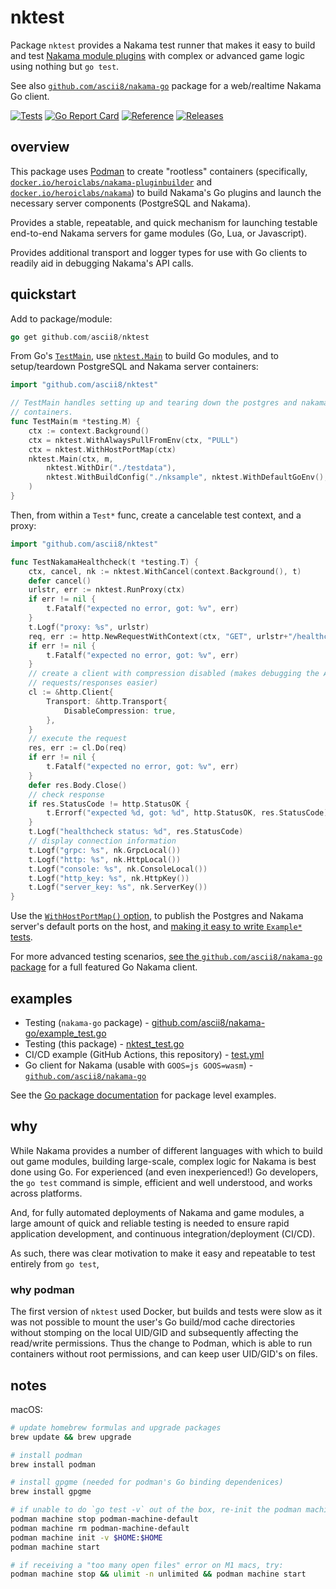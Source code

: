 # nktest

Package `nktest` provides a Nakama test runner that makes it easy to build and
test [Nakama module plugins](https://heroiclabs.com) with complex or advanced
game logic using nothing but `go test`.

See also [`github.com/ascii8/nakama-go`](https://github.com/ascii8/nakama-go)
package for a web/realtime Nakama Go client.

[![Tests](https://github.com/ascii8/nktest/workflows/Test/badge.svg)](https://github.com/ascii8/nktest/actions?query=workflow%3ATest)
[![Go Report Card](https://goreportcard.com/badge/github.com/ascii8/nktest)](https://goreportcard.com/report/github.com/ascii8/nktest)
[![Reference](https://godoc.org/github.com/ascii8/nktest?status.svg)](https://pkg.go.dev/github.com/ascii8/nktest)
[![Releases](https://img.shields.io/github/v/release/ascii8/nktest?display_name=tag&sort=semver)](https://github.com/ascii8/nktest/releases)

## overview

This package uses [Podman](https://podman.io) to create "rootless" containers
(specifically, [`docker.io/heroiclabs/nakama-pluginbuilder`](https://hub.docker.com/r/heroiclabs/nakama-pluginbuilder)
and [`docker.io/heroiclabs/nakama`](https://hub.docker.com/r/heroiclabs)) to
build Nakama's Go plugins and launch the necessary server components (PostgreSQL
and Nakama).

Provides a stable, repeatable, and quick mechanism for launching testable
end-to-end Nakama servers for game modules (Go, Lua, or Javascript).

Provides additional transport and logger types for use with Go clients to
readily aid in debugging Nakama's API calls.

## quickstart

Add to package/module:

```go
go get github.com/ascii8/nktest
```

From Go's [`TestMain`](https://pkg.go.dev/testing#hdr-Main), use
[`nktest.Main`](https://pkg.go.dev/github.com/ascii8/nktest#Main) to build Go
modules, and to setup/teardown PostgreSQL and Nakama server containers:

```go
import "github.com/ascii8/nktest"

// TestMain handles setting up and tearing down the postgres and nakama
// containers.
func TestMain(m *testing.M) {
	ctx := context.Background()
	ctx = nktest.WithAlwaysPullFromEnv(ctx, "PULL")
	ctx = nktest.WithHostPortMap(ctx)
	nktest.Main(ctx, m,
		nktest.WithDir("./testdata"),
		nktest.WithBuildConfig("./nksample", nktest.WithDefaultGoEnv(), nktest.WithDefaultGoVolumes()),
	)
}
```

Then, from within a `Test*` func, create a cancelable test context, and a
proxy:

```go
import "github.com/ascii8/nktest"

func TestNakamaHealthcheck(t *testing.T) {
	ctx, cancel, nk := nktest.WithCancel(context.Background(), t)
	defer cancel()
	urlstr, err := nktest.RunProxy(ctx)
	if err != nil {
		t.Fatalf("expected no error, got: %v", err)
	}
	t.Logf("proxy: %s", urlstr)
	req, err := http.NewRequestWithContext(ctx, "GET", urlstr+"/healthcheck", nil)
	if err != nil {
		t.Fatalf("expected no error, got: %v", err)
	}
	// create a client with compression disabled (makes debugging the API
	// requests/responses easier)
	cl := &http.Client{
		Transport: &http.Transport{
			DisableCompression: true,
		},
	}
	// execute the request
	res, err := cl.Do(req)
	if err != nil {
		t.Fatalf("expected no error, got: %v", err)
	}
	defer res.Body.Close()
	// check response
	if res.StatusCode != http.StatusOK {
		t.Errorf("expected %d, got: %d", http.StatusOK, res.StatusCode)
	}
	t.Logf("healthcheck status: %d", res.StatusCode)
	// display connection information
	t.Logf("grpc: %s", nk.GrpcLocal())
	t.Logf("http: %s", nk.HttpLocal())
	t.Logf("console: %s", nk.ConsoleLocal())
	t.Logf("http_key: %s", nk.HttpKey())
	t.Logf("server_key: %s", nk.ServerKey())
}
```

Use the [`WithHostPortMap()` option](https://pkg.go.dev/github.com/ascii8/nktest#WithHostPortMap),
to publish the Postgres and Nakama server's default ports on the host, and [making
it easy to write `Example*` tests](example_test.go).

For more advanced testing scenarios, [see the `github.com/ascii8/nakama-go`
package](https://github.com/ascii8/nakama-go) for a full featured Go Nakama
client.

## examples

* Testing (`nakama-go` package) - [github.com/ascii8/nakama-go/example_test.go](https://github.com/ascii8/nakama-go/blob/master/example_test.go)
* Testing (this package) - [nktest_test.go](nktest_test.go)
* CI/CD example (GitHub Actions, this repository) - [test.yml](.github/workflows/test.yml)
* Go client for Nakama (usable with `GOOS=js GOOS=wasm`) - [`github.com/ascii8/nakama-go`](https://github.com/ascii8/nakama-go)

See the [Go package documentation](https://pkg.go.dev/github.com/ascii8/nktest)
for package level examples.

## why

While Nakama provides a number of different languages with which to build out
game modules, building large-scale, complex logic for Nakama is best done using
Go. For experienced (and even inexperienced!) Go developers, the `go test`
command is simple, efficient and well understood, and works across platforms.

And, for fully automated deployments of Nakama and game modules, a large amount
of quick and reliable testing is needed to ensure rapid application development,
and continuous integration/deployment (CI/CD).

As such, there was clear motivation to make it easy and repeatable to test
entirely from `go test`,

### why podman

The first version of `nktest` used Docker, but builds and tests were slow as it
was not possible to mount the user's Go build/mod cache directories without
stomping on the local UID/GID and subsequently affecting the read/write
permissions. Thus the change to Podman, which is able to run containers without
root permissions, and can keep user UID/GID's on files.

## notes

macOS:

```sh
# update homebrew formulas and upgrade packages
brew update && brew upgrade

# install podman
brew install podman

# install gpgme (needed for podman's Go binding dependenices)
brew install gpgme

# if unable to do `go test -v` out of the box, re-init the podman machine
podman machine stop podman-machine-default
podman machine rm podman-machine-default
podman machine init -v $HOME:$HOME
podman machine start

# if receiving a "too many open files" error on M1 macs, try:
podman machine stop && ulimit -n unlimited && podman machine start
```

